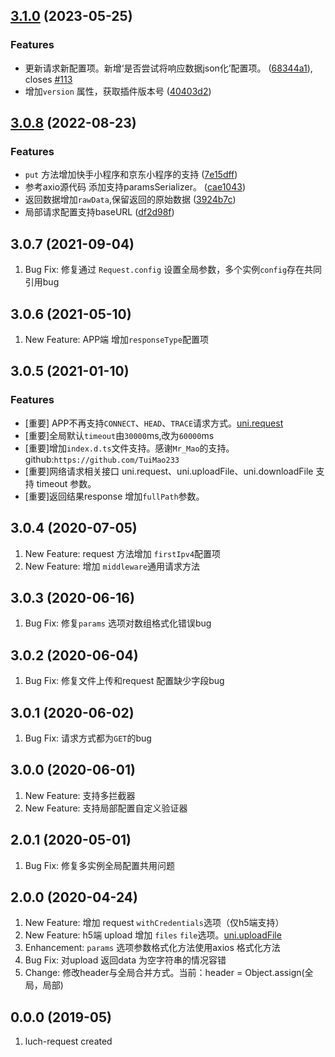 ## [3.1.0](https://github.com/lei-mu/luch-request/compare/3.0.8...3.1.0) (2023-05-25)


### Features

* 更新请求新配置项。新增‘是否尝试将响应数据json化’配置项。 ([68344a1](https://github.com/lei-mu/luch-request/commit/68344a1d9dcbf586d4a0aff37d02aa0bb27ff45c)), closes [#113](https://github.com/lei-mu/luch-request/issues/113)
* 增加`version` 属性，获取插件版本号 ([40403d2](https://github.com/lei-mu/luch-request/commit/40403d2ef57dead0f577a384ac686cc7dcc772da))




## [3.0.8](https://github.com/lei-mu/luch-request/compare/3.0.7...3.0.8) (2022-08-23)


### Features

* `put` 方法增加快手小程序和京东小程序的支持 ([7e15dff](https://github.com/lei-mu/luch-request/commit/7e15dff0ac343ccbd6a298c7c9ae8ef0e2148eb9))
* 参考axio源代码 添加支持paramsSerializer。 ([cae1043](https://github.com/lei-mu/luch-request/commit/cae10430dc7222d85e0cadb13512898d66998547))
* 返回数据增加`rawData`,保留返回的原始数据 ([3924b7c](https://github.com/lei-mu/luch-request/commit/3924b7c3ea444526be436a31f9e7d5623749580b))
* 局部请求配置支持baseURL ([df2d98f](https://github.com/lei-mu/luch-request/commit/df2d98fc063f356ffd525158e9cd47d7eb24f68f))




## 3.0.7 (2021-09-04)

1. Bug Fix: 修复通过 `Request.config` 设置全局参数，多个实例`config`存在共同引用bug


## 3.0.6 (2021-05-10)

1. New Feature: APP端 增加`responseType`配置项

## 3.0.5 (2021-01-10)
### Features

* [重要] APP不再支持`CONNECT`、`HEAD`、`TRACE`请求方式。[uni.request](https://uniapp.dcloud.io/api/request/request)
* [重要]全局默认`timeout`由`30000`ms,改为`60000`ms 
* [重要]增加`index.d.ts`文件支持。感谢`Mr_Mao`的支持。github:`https://github.com/TuiMao233` 
* [重要]网络请求相关接口 uni.request、uni.uploadFile、uni.downloadFile 支持 timeout 参数。 
* [重要]返回结果response 增加`fullPath`参数。 

## 3.0.4 (2020-07-05)

1. New Feature: request 方法增加 ` firstIpv4 `配置项  
1. New Feature: 增加 ` middleware `通用请求方法

## 3.0.3 (2020-06-16)

1. Bug Fix: 修复` params ` 选项对数组格式化错误bug

## 3.0.2 (2020-06-04)

1. Bug Fix: 修复文件上传和request 配置缺少字段bug 

## 3.0.1 (2020-06-02)

1. Bug Fix: 请求方式都为` GET `的bug

## 3.0.0 (2020-06-01)

1. New Feature: 支持多拦截器
1. New Feature: 支持局部配置自定义验证器

## 2.0.1 (2020-05-01)

1. Bug Fix: 修复多实例全局配置共用问题

## 2.0.0 (2020-04-24)

1. New Feature: 增加 request ` withCredentials `选项（仅h5端支持）
1. New Feature: h5端 upload 增加 ` files ` ` file `选项。[uni.uploadFile](https://uniapp.dcloud.io/api/request/network-file?id=uploadfile "uni.uploadFile")
1. Enhancement: ` params ` 选项参数格式化方法使用axios 格式化方法
1. Bug Fix: 对upload 返回data 为空字符串的情况容错
1. Change: 修改header与全局合并方式。当前：header = Object.assign(全局，局部)

## 0.0.0 (2019-05)

1. luch-request created



